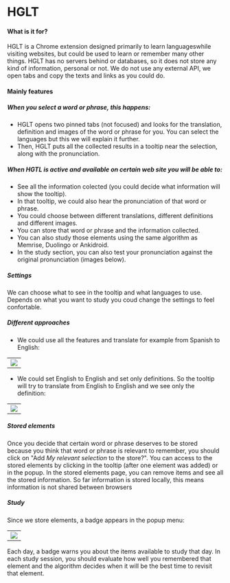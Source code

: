 # HGLT
#### What is it for?
HGLT is a Chrome extension designed primarily to learn languages ​​while visiting websites, but could be used to learn or remember many other things. HGLT has no servers behind or databases, so it does not store any kind of information, personal or not. We do not use any external API, we open tabs and copy the texts and links as you could do.

#### Mainly features

##### When you select a word or phrase, this happens:
- HGLT opens two pinned tabs (not focused) and looks for the translation, definition and images of the word or phrase for you. You can select the languages but this we will explain it further.
- Then, HGLT puts all the collected results in a tooltip near the selection, along with the pronunciation.

##### When HGTL is active and available on certain web site you will be able to:

- See all the information colected (you could decide what information will show the tooltip).
- In that tooltip, we could also hear the pronunciation of that word or phrase.
- You could choose between different translations, different definitions and different images. 
- You can store that word or phrase and the information collected.
- You can also study those elements using the same algorithm as Memrise, Duolingo or Ankidroid.
- In the study section, you can also test your pronunciation against the original pronunciation (images below). 

##### Settings
We can choose what to see in the tooltip and what languages to use. Depends on what you want to study you coud change the settings to feel confortable.

##### Different approaches
- We could use all the features and translate for example from Spanish to English:

<table><tr><td>
    <img src="https://i.imgur.com/M8e0rYq.png" />
</td></tr></table>

- We could set English to English and set only definitions. So the tooltip will try to translate from English to English and we see only the definition:

<table><tr><td>
    <img src="https://i.imgur.com/vavTxTo.png" />
</td></tr></table>

##### Stored elements

Once you decide that certain word or phrase deserves to be stored because you think that word or phrase is relevant to remember, you should click on "Add _My relevant selection_ to the store?". You can access to the stored elements by clicking in the tooltip (after one element was added) or in the popup. In the stored elements page, you can remove items and see all the stored information. So far information is stored locally, this means information is not shared between browsers 

##### Study

Since we store elements, a badge appears in the popup menu:

<table><tr><td>
    <img src="https://i.imgur.com/8ntRtHg.png" />
</td></tr></table>

Each day, a badge warns you about the items available to study that day. In each study session, you should evaluate how well you remembered that element and the algorithm decides when it will be the best time to revisit that element.




